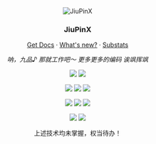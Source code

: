 <div align="center">
  <img src="https://avatars.githubusercontent.com/u/91058132?v=4" alt="JiuPinX" />
  <h3>JiuPinX</h3>
  <p><a href="https://developer.mozilla.org/">Get Docs</a> · <a href="mailto:jiupinx@outlook.com">What's new?</a> · <a href="https://jiupinx.github.io/">Substats</a></p>
  <p><em>呐，九品♪ 那就工作吧～ 更多更多的编码 诶飒挥飒</em></p>

[![](https://img.shields.io/badge/-C/C++%20Programming%20Language-000000?style=flat-square&logo=cplusplus&logoColor=white)](https://isocpp.org/)
[![](https://img.shields.io/badge/-Rust%20Programming%20Language-000000?style=flat-square&logo=rust&logoColor=white)](https://www.rust-lang.org/)

[![](https://img.shields.io/badge/dynamic/json?style=flat-square&color=E02950&label=Firefox&query=FIREFOX_NIGHTLY&url=https%3A%2F%2Fproduct-details.mozilla.org%2F1.0%2Ffirefox_versions.json&logo=firefox&logoColor=ffffff)](https://www.firefox.com)
[![](https://img.shields.io/badge/OS-Manjaro-37c860?style=flat-square&logo=manjaro&logoColor=ffffff)](https://manjaro.org/)
[![](https://img.shields.io/badge/Windows-11-0290EE?style=flat-square&logo=windows11&logoColor=ffffff)](https://www.microsoft.com/windows/get-windows-11)

[![](https://img.shields.io/badge/-Visual%20Studio%20Pulsar-662d91?style=flat-square&logo=atom&logoColor=white)](https://pulsar-edit.dev/)
![](https://img.shields.io/badge/-Terminal-4D4D4D?style=flat-square&logo=windowsterminal&logoColor=white)
[![](https://img.shields.io/badge/-Git-F05032?style=flat-square&logo=git&logoColor=white)](https://git-scm.com/)

[![](https://img.shields.io/badge/-TypeScript-3178c6?style=flat-square&logo=typescript&logoColor=white)](https://www.typescriptlang.org/)
[![](https://img.shields.io/badge/-Webassembly-654ff0?style=flat-square&logo=webassembly&logoColor=white)](https://webassembly.org/)

<p>上述技术均未掌握，权当待办！</p>
</div>
